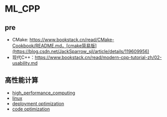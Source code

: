 # ML_CPP

## pre
- CMake: https://www.bookstack.cn/read/CMake-Cookbook/README.md，[cmake简易版](https://blog.csdn.net/JackSparrow_sjl/article/details/119609956)
- 现代C++：https://www.bookstack.cn/read/modern-cpp-tutorial-zh/02-usability.md

## 高性能计算
- [high_performance_computing](./docs/high_performance_computing.md)
- [linux](./docs/linux.md)
- [deployment optimization](./docs/deployment_optimization.md)
- [code optimization](./docs/code_optimization.md)

